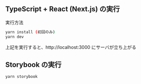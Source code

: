 
## TypeScript + React (Next.js) の実行

実行方法

```bash
yarn install (初回のみ)
yarn dev
```

上記を実行すると、http://localhost:3000 にサーバが立ち上がる

## Storybook の実行

```bash
yarn storybook
```
